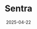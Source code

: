 ---  
layout: startup_page  
title: "Sentra"  
id: "sentra.io"  
permalink: "/sentrasentra.io04222025/"  
website: "https://www.sentra.io/data-security-posture-management"  
funding_round: "Series B"  
funding_amount: "$50M"  
investors: "Key1 Capital, Bessemer Venture Partners, Zeev Ventures, Standard Investments, Munich Re Ventures"  
about: "Sentra is a global leader in cloud-native data security platforms, providing solutions for securing sensitive data amidst the growing challenges of AI adoption. Its platform offers visibility and control over data across multi-cloud, on-premises, and AI-powered environments, helping organizations innovate confidently without compromising security. Sentra's AI-powered classification ensures high accuracy in data protection."  
markets: "Data Security, Cybersecurity, Network Security, SaaS, Cloud Security, AI"  
hq: "New York, New York, United States"  
founded_year: "2021"  
linkedin: "https://www.linkedin.com/company/sentra-io"  
twitter: "https://twitter.com/sentra_security"  
instagram: ""  
facebook: "https://www.facebook.com/profile.php?id=100091748057784#"  
crunchbase: "https://www.crunchbase.com/organization/sentra"  
pitchbook: "https://pitchbook.com/profiles/company/494884-72"  

date_display: "22-Apr-2025"  
date: "2025-04-22"

# SEO Optimization  
meta_title: "Sentra - Series B Funding ($50M)"  
meta_description: "Sentra, Sentra is a global leader in cloud-native data security platforms, providing solutions for securing sensitive data amidst the growing challenges of AI..."  
meta_keywords: "Sentra, Data Security, Cybersecurity, Network Security, SaaS, Cloud Security, AI, Series B funding"  
canonical_url: "https://startup.projectstartups.com/sentrasentra.io04222025/"  
---